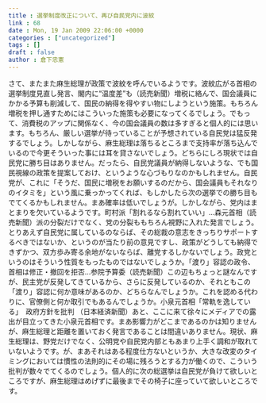 ```yaml
---
title : 選挙制度改正について、再び自民党内に波紋
link : 68
date : Mon, 19 Jan 2009 22:06:00 +0000
categories : ["uncategorized"]
tags : []
draft : false
author : 倉下忠憲
---
```


さて、またまた麻生総理が政策で波紋を呼んでいるようです。波紋広がる首相の選挙制度見直し発言、閣内に“温度差”も（読売新聞）増税に絡んで、国会議員にかかる予算も削減して、国民の納得を得やすい物にしようという施策。もちろん増税を押し通すためにはこういった施策も必要になってくるでしょう。でもって、消費税のアップに関係なく、今の国会議員の数は多すぎると個人的には思います。もちろん、厳しい選挙が待っていることが予想されている自民党は猛反発するでしょう。しかしながら、麻生総理は落ちるところまで支持率が落ち込んでいるので今更そういった事には耳を貸さないでしょう。どちらにしろ現状では自民党に勝ち目はありません。だったら、自民党議員が納得しないような、でも国民視線の政策を提案しておけ、というような心づもりなのかもしれません。自民党が、これに「そうだ、国民に増税をお願いするのだから、国会議員もそれなりのイタミを」という風に乗っかってくれば、もしかしたら次の選挙での勝ち目もでてくるかもしれません。まあ確率は低いでしょうが。しかしながら、党内はまとまりを欠いているようです。町村派「割れるなら割れていい」…森元首相（読売新聞）派の分裂だけでなく、党の分裂ももちろん視野に入れた発言でしょう。とりあえず自民党に属しているのならば、その総裁の意志をきっちりサポートするべきではないか、というのが当たり前の意見ですし、政策がどうしても納得できずかつ、双方歩み寄る余地がないならば、離党するしかないでしょう。政党というのはそういう性質をもったものではないでしょうか。「渡り」容認の政令、首相は修正・撤回を拒否…参院予算委（読売新聞）この辺もちょっと謎なんですが、民主党が反発してきているから、さらに反発しているのか、それともこの「渡り」容認に何か意味があるのか、どちらなんでしょうか。これを認める代わりに、官僚側と何か取引でもあるんでしょうか。小泉元首相「常軌を逸している」　政府方針を批判 （日本経済新聞）あと、ここに来て徐々にメディアでの露出が目立ってきた小泉元首相です。まあ影響力がどこまであるのかは知りませんが、麻生総理と距離を置いておく発言であることは間違いありません。現状、麻生総理は、野党だけでなく、公明党や自民党内部ともあまり上手く調和が取れていないようです。が、まあそれはある程度仕方ないというか、大きな改変のタイミングにおいては慣性の法則的にその場に残ろうとする力が働くので、こういう批判が数々でてくるのでしょう。個人的に次の総選挙は自民党が負けて欲しいところですが、麻生総理はめげずに最後までその椅子に座っていて欲しいところです。

